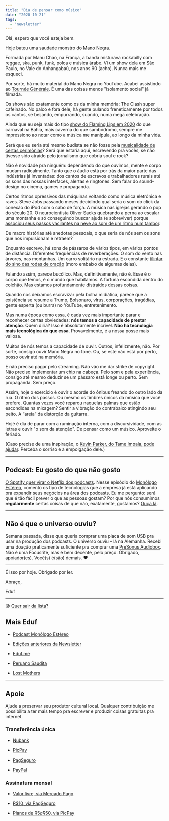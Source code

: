```yaml
---
title: "Dia de pensar como músico"
date: "2020-10-21"
tags: 
  - "newsletter"
---
```


Olá, espero que você esteja bem.

Hoje bateu uma saudade monstro do [Mano Negra](https://en.wikipedia.org/wiki/Mano_Negra_(band)).

Formada por Manu Chao, na França, a banda misturava rockabilly com reggae, ska, punk, funk, polca e música árabe. Vi um show dela em São Paulo, no Vale do Anhangabaú, nos anos 90 (acho). Nunca mais me esqueci.

Por sorte, há muito material do Mano Negra no YouTube. Acabei assistindo ao [Tournée Générale](https://youtu.be/9TC_-45X-i0). É uma das coisas menos "isolamento social" já filmada.

Os shows são exatamente como os da minha memória: The Clash super cafeinado. No palco e fora dele, há gente pulando freneticamente por todos os cantos, se beijando, empurrando, suando, numa mega celebração.

Ainda que eu seja mais do tipo [show do Flaming Lips em 2020](https://www.youtube.com/watch?v=nCIpVApPUYM) do que carnaval na Bahia, mais caverna do que sambódromo, sempre me impressiono ao notar como a música me manipula, ao longo da minha vida.

Será que eu seria até mesmo budista se não fosse pela [musicalidade de certas cerimônias](https://archive.org/details/chenrezig-dharani)? Será que estaria aqui, escrevendo pra vocês, se não tivesse sido atraído pelo jornalismo que cobria soul e rock?

Não é novidade pra ninguém: dependendo do que ouvimos, mente e corpo mudam radicalmente. Tanto que o áudio está por trás da maior parte das indústrias já inventadas: dos cantos de escravos e trabalhadores rurais até os sons das nossas interfaces, alertas e ringtones. Sem falar do sound-design no cinema, games e propaganda.

Certos ritmos opressivos das máquinas voltando como música eletrônica e raves. Steve Jobs passando meses decidindo qual seria o som do click da conexão do iPod com o cabo de força. A música nas igrejas gerando o pop do século 20. O neurocientista Oliver Sacks quebrando a perna ao escalar uma montanha e só conseguindo buscar ajuda (e sobreviver) porque [associou seus passos vacilantes na neve ao som de um ritmo num tambor](https://www.companhiadasletras.com.br/detalhe.php?codigo=12286).

De macro histórias até anedotas pessoais, o que seria de nós sem os sons que nos impulsionam e retraem?

Enquanto escrevo, há sons de pássaros de vários tipos, em vários pontos de distância. Diferentes frequências de reverberações. O som do vento nas árvores, nas montanhas. Um carro solitário na estrada. E o constante [tilintar do sino das rodas de oração](https://youtu.be/HiovijNZ6mY?t=42) (moro embaixo de algumas delas).

Falando assim, parece bucólico. Mas, definitivamente, não é. Esse é o corpo que temos, é o mundo que habitamos. A fortuna escondida dentro do colchão. Mas estamos profundamente distraídos dessas coisas.

Quando nos deixamos escravizar pela bolha midiática, parece que a existência se resume a Trump, Bolsonaro, vírus, corporações, tragédias, gente esperta (ou burra) no YouTube, entretenimento.

Mas numa época como essa, é cada vez mais importante parar e reconhecer certas obviedades: **nós temos a capacidade de prestar atenção**. Quem diria? Isso é absolutamente incrível. **Não há tecnologia mais tecnológica do que essa**. Provavelmente, é a nossa posse mais valiosa.

Muitos de nós temos a capacidade de ouvir. Outros, infelizmente, não. Por sorte, consigo ouvir Mano Negra no fone. Ou, se este não está por perto, posso ouvir até na memória.

E não preciso pagar pelo streaming. Não vão me dar strike de copyright. Não preciso implementar um chip na cabeça. Pelo som e pela experiência, consigo até mesmo deduzir se um pássaro está longe ou perto. Sem propaganda. Sem preço.

Assim, hoje o exercício é ouvir o acorde do ônibus freando do outro lado da rua. O ritmo dos passos. Ou mesmo os timbres únicos da música que você prefere. Quantas vezes você reparou naquelas palmas que estão escondidas na mixagem? Sentir a vibração do contrabaixo atingindo seu peito. A “areia” da distorção da guitarra.

Hojé é dia de parar com a ruminação interna, com a discursividade, com as letras e ouvir "o som da atenção". De pensar como um músico. Aproveite o feriado.

(Caso precise de uma inspiração, o [Kevin Parker, do Tame Impala, pode ajudar](https://www.youtube.com/watch?v=BWv4TgvSPjM). Perceba o sorriso e a empolgação dele.)

* * *

## Podcast: Eu gosto do que não gosto

[O Spotify quer virar o Netflix dos podcasts](https://www.fastcompany.com/90559152/spotify-is-leaning-on-influencers-to-win-the-podcasting-wars). Nesse episódio do [Monólogo Estéreo](https://anchor.fm/monoestereo), comento os tipo de tecnologias que a empresa já está aplicando pra expandir seus negócios na área dos podcasts. Eu me pergunto: será que é tão fácil prever o que as pessoas gostam? Por que nós consumimos **regularmente** certas coisas de que não, exatamente, gostamos? [Ouça lá](https://anchor.fm/monoestereo/episodes/Eu-gosto-do-que-eu-no-gosto-el77nb).

* * *

## Não é que o universo ouviu?

Semana passada, disse que queria comprar uma placa de som USB pra usar na produção dos podcasts. O universo ouviu – lá na Alemanha. Recebi uma doação praticamente suficiente pra comprar uma [PreSonus Audiobox](https://www.presonus.com/products/audiobox-usb). Não é uma Focusrite, mas é bem decente, pelo preço. Obrigado, apoiador(es). Você(s) é(são) demais. ❤️

* * *

É isso por hoje. Obrigado por ler.

Abraço,

Eduf

* * *

😞 [Quer sair da lista?](https://email.mg2.substack.com/c/eJxVkVuPqjAUhX8NvB3SlovwwIOjB4fJUTMTx9sLKe0Gq9AyUET89VP16SRNuru6d1ezPkY1lKod40Z12u47aDPBY4xcP0QBsnnscRz6oS26rGgBaiqqWLc92E2fV4JRLZR8TIRBEE3sUzxByHcL5HrYB5ZPgEaFP8l5SBHOTYuZMz4Z7bkAySCGK7SjkmBX8UnrprPcqUUSs4D3hdP1eacpuzhM1Uaj7OFmCi46mleQPb9juUmjOKOdtty5RQKtLiBNCeMHZmQ77kl1Sc_qtpwv8Xo-JcvZINgiuvMkao6zNFhvprfVprz9m300h_2nWJ__4vWmRKvNN17eL11aV3c2pkEq3_BBIG91PvirMe1SuTJno9dfDSOJyBfb4rjDJ7obRPHp_NTvDDMpvHnyg7zFn2sQ7d9C73r93nlHOvsazu42Re_lkChbxAQRhEISYJ_4buRgB_f5QKnXEKEsD9Ul-S8Mu41NQLTlqoBWUsnhZrrKRxzPawMnM3vdS6HHDOQjLf7ipl-knxj02EAsYegq0Bral2hgRgj7IbaNI1fmTfkwK34BCOS7Zw)

## **Mais Eduf**

- [Podcast Monólogo Estéreo](https://anchor.fm/monoestereo)
    
- [Edições anteriores da Newsletter](https://eduf.substack.com/)
    
- [Eduf.me](https://eduf.me/)
    
- [Peruano Saudita](https://soundcloud.com/eduf/sets/peruano-saudita-hom-nimo)
    
- [Lost Mothers](https://soundcloud.com/eduf/sets/lost-mothers)
    

* * *

## **Apoie**

Ajude a preservar seu produtor cultural local. Qualquer contribuição me possibilita a ter mais tempo pra escrever e produzir coisas gratuitas pra internet.

### **Transferência única**

- [Nubank](https://nubank.com.br/pagar/1ezff9/Zqnh6gcXu8)
    
- [PicPay](https://picpay.me/eduardo.fernandes.silva29)
    
- [PagSeguro](https://pag.ae/7WpAsQ2sR)
    
- [PayPal](https://www.paypal.com/cgi-bin/webscr?cmd=_s-xclick&hosted_button_id=V754DZ6ZKC4PU&source=url)
    

### **Assinatura mensal**

- [Valor livre, via Mercado Pago](http://mpago.la/1RSa3aa)
    
- [R$10, via PagSeguro](http://pag.ae/7WpCa_xxS)
    
- [Planos de R$5 a R$50, via PicPay](https://picpay.me/edufeduf)
